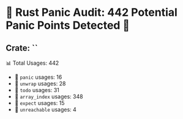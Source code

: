 # 🚨 Rust Panic Audit: 442 Potential Panic Points Detected 🚨

## Crate: ``
📊 Total Usages: 442

- 🚨 `panic` usages: 16
- 🎁 `unwrap` usages: 28
- 📝 `todo` usages: 31
- 🔢 `array_index` usages: 348
- 🔎 `expect` usages: 15
- 🚫 `unreachable` usages: 4
